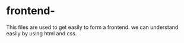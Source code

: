 # frontend-
This files are used to get easily to form a frontend. we can understand easily by using html and css.
